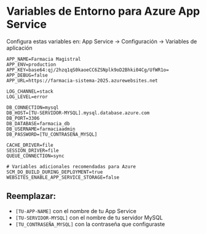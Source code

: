 # Variables de Entorno para Azure App Service

Configura estas variables en: App Service → Configuración → Variables de aplicación

```
APP_NAME=Farmacia Magistral
APP_ENV=production
APP_KEY=base64:qj/2hzq1qS0kaoeCC6ZSNplk9oD2Bhki04Cg/UfWR1o=
APP_DEBUG=false
APP_URL=https://farmacia-sistema-2025.azurewebsites.net

LOG_CHANNEL=stack
LOG_LEVEL=error

DB_CONNECTION=mysql
DB_HOST=[TU-SERVIDOR-MYSQL].mysql.database.azure.com
DB_PORT=3306
DB_DATABASE=farmacia_db
DB_USERNAME=farmaciaadmin
DB_PASSWORD=[TU_CONTRASEÑA_MYSQL]

CACHE_DRIVER=file
SESSION_DRIVER=file
QUEUE_CONNECTION=sync

# Variables adicionales recomendadas para Azure
SCM_DO_BUILD_DURING_DEPLOYMENT=true
WEBSITES_ENABLE_APP_SERVICE_STORAGE=false
```

## Reemplazar:
- `[TU-APP-NAME]` con el nombre de tu App Service
- `[TU-SERVIDOR-MYSQL]` con el nombre de tu servidor MySQL
- `[TU_CONTRASEÑA_MYSQL]` con la contraseña que configuraste 